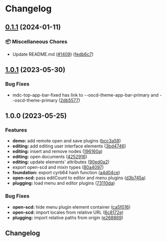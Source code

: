 # Changelog

## [0.1.1](https://github.com/openscd/open-scd/compare/core-v0.1.0...core@v0.1.1) (2024-01-11)


### 📦 Miscellaneous Chores

* Update README.md ([#1409](https://github.com/openscd/open-scd/issues/1409)) ([fedb6c7](https://github.com/openscd/open-scd/commit/fedb6c7c20392aed352292f4951fb29ce7a3aed4))

## [1.0.1](https://github.com/openscd/open-scd-core/compare/v1.0.0...v1.0.1) (2023-05-30)


### Bug Fixes

* mdc-top-app-bar-fixed has link to --oscd-theme-app-bar-primary and --oscd-theme-primary ([2db5577](https://github.com/openscd/open-scd-core/commit/2db55775c01131d22582814fb9218ee2a4ebfd00))

## 1.0.0 (2023-05-25)


### Features

* **demo:** add remote open and save plugins ([bcc3a58](https://github.com/openscd/open-scd-core/commit/bcc3a582697a0e88e779312a2225e3ff894e7b79))
* **editing:** add editing user interface elements ([3bd4746](https://github.com/openscd/open-scd-core/commit/3bd47461c37c99f46f28deaa56f3c0d3e835d16a))
* **editing:** insert and remove nodes ([196160a](https://github.com/openscd/open-scd-core/commit/196160a178b079a91a5dd3834312f11db113643e))
* **editing:** open documents ([4252916](https://github.com/openscd/open-scd-core/commit/4252916bcc7f7430dfee225a708787f62bc534d5))
* **editing:** update elements' attributes ([90ed0a2](https://github.com/openscd/open-scd-core/commit/90ed0a2361dfc0eb704d47271a3f1ba42722a134))
* export open-scd and mixin types ([80a4097](https://github.com/openscd/open-scd-core/commit/80a4097c08fcf9056354abb7dcb3e99bee8c34ac))
* **foundation:** export cyrb64 hash function ([a4d04ce](https://github.com/openscd/open-scd-core/commit/a4d04ceea5da886d67d4f5092f59b0344102b3c5))
* **open-scd:** pass editCount to editor and menu plugins ([d3b745a](https://github.com/openscd/open-scd-core/commit/d3b745a5a5d39509b0975260fe73ad1ab16314ae))
* **plugging:** load menu and editor plugins ([73110da](https://github.com/openscd/open-scd-core/commit/73110dabfb99795de8ed16ee1f57d7c54110ec75))


### Bug Fixes

* **open-scd:** hide menu plugin element container ([ca5f016](https://github.com/openscd/open-scd-core/commit/ca5f016f90bad6a56379bf222130f208eea364c9))
* **open-scd:** import locales from relative URL ([6c8172e](https://github.com/openscd/open-scd-core/commit/6c8172e330a475ade550bb61272c1ba4d36e0088))
* **plugging:** import relative paths from origin ([e268869](https://github.com/openscd/open-scd-core/commit/e2688695515d08a176509978a93e71bb6052964d))

## Changelog
